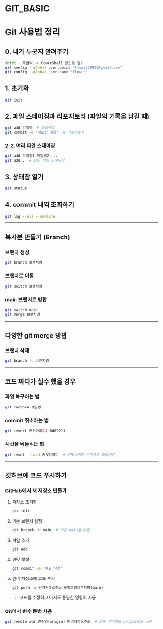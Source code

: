 # GIT_BASIC

# Git 사용법 정리

## 0. 내가 누군지 알려주기

```sh
shift + 우클릭 -> PowerShell 창으로 열기
git config --global user.email "flowit28999@gmail.com"
git config --global user.name "flowit"
```

## 1. 초기화

```sh
git init
```

## 2. 파일 스테이징과 리포지토리 (파일의 기록을 남길 때)

```sh
git add 파일명  # 스테이징
git commit -m '메모할 내용'  # 리포지토리
```

### 2-2. 여러 파일 스테이징

```sh
git add 파일명1 파일명2 ...
git add .  # 모든 파일 스테이징
```

## 3. 상태창 열기

```sh
git status
```

## 4. commit 내역 조회하기

```sh
git log --all --oneline
```

---

## 복사본 만들기 (Branch)

### 브랜치 생성

```sh
git branch 브랜치명
```

### 브랜치로 이동

```sh
git switch 브랜치명
```

### main 브랜치로 병합

```sh
git switch main
git merge 브랜치명
```

---

## 다양한 git merge 방법

### 브랜치 삭제

```sh
git branch -d 브랜치명
```

---

## 코드 짜다가 실수 했을 경우

### 파일 복구하는 법

```sh
git restore 파일명
```

### commit 취소하는 법

```sh
git revert 커밋아이디(f6d0921)
```

### 시간을 되돌리는 법

```sh
git reset --hard 커밋아이디  # 커밋아이디 기준으로 되돌아감
```

---

## 깃허브에 코드 푸시하기

### GitHub에서 새 저장소 만들기

1. 저장소 초기화
   ```sh
   git init
   ```
2. 기본 브랜치 설정
   ```sh
   git branch -M main  # 보통 main을 사용
   ```
3. 파일 추가
   ```sh
   git add .
   ```
4. 커밋 생성
   ```sh
   git commit -m '메모 작성'
   ```
5. 원격 저장소에 코드 푸시
   ```sh
   git push -u 원격저장소주소 올릴로컬브랜치명(main)
   ```
   - 코드를 수정하고 나서도 동일한 명령어 사용

### Git에서 변수 문법 사용

```sh
git remote add 변수명(origin) 원격저장소주소  # 보통 변수명을 origin으로 사용
```

